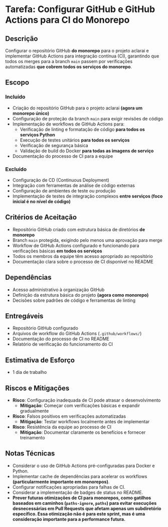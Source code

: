 # Tarefa: Configurar GitHub e GitHub Actions para CI do Monorepo

## Descrição
Configurar o repositório GitHub **do monorepo** para o projeto aclarai e implementar GitHub Actions para integração contínua (CI), garantindo que todos os merges para a branch `main` passem por verificações automatizadas **que cobrem todos os serviços do monorepo**.

## Escopo

### Incluído
- Criação do repositório GitHub para o projeto aclarai **(agora um monorepo único)**
- Configuração de proteção da branch `main` para exigir revisões de código
- Implementação de workflows de GitHub Actions para:
  - Verificação de linting e formatação de código **para todos os serviços Python**
  - Execução de testes unitários **para todos os serviços**
  - Verificação de segurança básica
  - Validação de build do Docker **para todas as imagens de serviço**
- Documentação do processo de CI para a equipe

### Excluído
- Configuração de CD (Continuous Deployment)
- Integração com ferramentas de análise de código externas
- Configuração de ambientes de teste ou produção
- Implementação de testes de integração complexos **entre serviços (foco inicial é no nível de código)**

## Critérios de Aceitação
- Repositório GitHub criado com estrutura básica de diretórios **de monorepo**
- Branch `main` protegida, exigindo pelo menos uma aprovação para merge
- Workflow de GitHub Actions configurado e funcionando para verificações básicas **em todos os serviços**
- Todos os membros da equipe têm acesso apropriado ao repositório
- Documentação clara sobre o processo de CI disponível no README

## Dependências
- Acesso administrativo à organização GitHub
- Definição da estrutura básica do projeto **(agora como monorepo)**
- Decisões sobre padrões de código e ferramentas de linting

## Entregáveis
- Repositório GitHub configurado
- Arquivos de workflow do GitHub Actions (`.github/workflows/`)
- Documentação do processo de CI no README
- Relatório de verificação do funcionamento do CI

## Estimativa de Esforço
- 1 dia de trabalho

## Riscos e Mitigações
- **Risco**: Configuração inadequada de CI pode atrasar o desenvolvimento
  - **Mitigação**: Começar com verificações básicas e expandir gradualmente
- **Risco**: Falsos positivos em verificações automatizadas
  - **Mitigação**: Testar workflows localmente antes de implementar
- **Risco**: Resistência da equipe ao processo de CI
  - **Mitigação**: Documentar claramente os benefícios e fornecer treinamento

## Notas Técnicas
- Considerar o uso de GitHub Actions pré-configuradas para Docker e Python.
- Implementar cache de dependências para acelerar os workflows **(particularmente importante em monorepos)**.
- Configurar notificações apropriadas para falhas de CI.
- Considerar a implementação de badges de status no README.
- **Prever futuras otimizações de CI para monorepos, como gatilhos baseados em caminhos (`paths-ignore`, `paths`) para evitar execuções desnecessárias em Pull Requests que afetam apenas um subdiretório específico. Essa otimização não é para este sprint, mas é uma consideração importante para a performance futura.**

